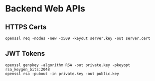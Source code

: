 # Backend Web APIs

## HTTPS Certs

```
openssl req -nodes -new -x509 -keyout server.key -out server.cert
```

## JWT Tokens

```
openssl genpkey -algorithm RSA -out private.key -pkeyopt rsa_keygen_bits:2048
openssl rsa -pubout -in private.key -out public.key
```